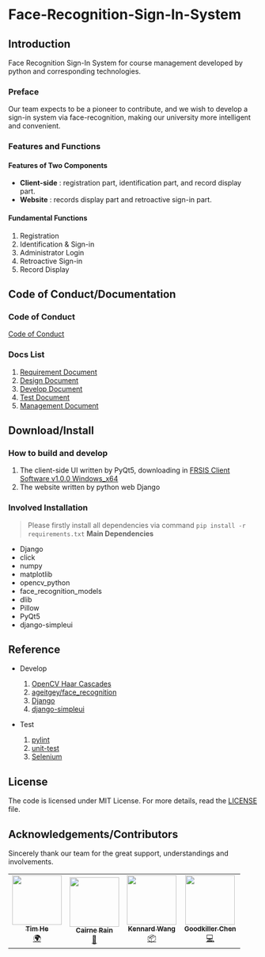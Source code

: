# Face-Recognition-Sign-In-System
## Introduction
Face Recognition Sign-In System for course management developed by python and corresponding technologies.
### Preface
Our team expects to be a pioneer to contribute, and we wish to develop a sign-in
system via face-recognition, making our university more intelligent and convenient. 
### Features and Functions

#### Features of Two Components 
- **Client-side** : registration part, identification part, and record display part. 
- **Website** : records display part and retroactive sign-in part. 

#### Fundamental Functions 
1. Registration 
2. Identification & Sign-in 
3. Administrator Login 
4. Retroactive Sign-in 
5. Record Display

## Code of Conduct/Documentation
### Code of Conduct 
[Code of Conduct](https://github.com/MUST-Quick-Fry/Face-Recognition-Sign-In-System/blob/master/.github/CODE_OF_CONDUCT.md)

### Docs List
1. [Requirement Document](https://github.com/MUST-Quick-Fry/Face-Recognition-Sign-In-System/blob/master/doc/Requirement_Document.md)
2. [Design Document](https://github.com/MUST-Quick-Fry/Face-Recognition-Sign-In-System/blob/master/doc/Design_Document.md)
3. [Develop Document](https://github.com/MUST-Quick-Fry/Face-Recognition-Sign-In-System/blob/master/doc/Develop_Document.md)
4. [Test Document](https://github.com/MUST-Quick-Fry/Face-Recognition-Sign-In-System/blob/master/doc/Test_Document.md)
5. [Management Document](https://github.com/MUST-Quick-Fry/Face-Recognition-Sign-In-System/blob/master/doc/Management_Document.md)

<!-- 
### Project Report 
...
 -->
 
## Download/Install
### How to build and develop 
1. The client-side UI written by PyQt5, downloading in [FRSIS Client Software v1.0.0 Windows_x64](https://github.com/MUST-Quick-Fry/Face-Recognition-Sign-In-System/releases/tag/v1.0.0) 
2. The website written by python web Django

### Involved Installation 
> Please firstly install all dependencies via command `pip install -r requirements.txt`
**Main Dependencies**
- Django
- click
- numpy
- matplotlib
- opencv_python
- face_recognition_models
- dlib
- Pillow
- PyQt5
- django-simpleui

## Reference 
- Develop
  1. [OpenCV Haar Cascades](https://github.com/opencv/opencv/tree/master/data/haarcascades)
  2. [ageitgey/face_recognition](https://github.com/ageitgey/face_recognition)
  3. [Django](https://docs.djangoproject.com/en/3.2/)
  4. [django-simpleui](https://github.com/newpanjing/simpleui)

- Test
  1. [pylint](https://github.com/PyCQA/pylint)
  2. [unit-test](https://docs.python.org/3/library/unittest.html)
  3. [Selenium](https://www.selenium.dev/documentation/)

## License
The code is licensed under MIT License. For more details, read the [LICENSE](https://github.com/MUST-Quick-Fry/Face-Recognition-Sign-In-System/blob/master/LICENSE) file.
## Acknowledgements/Contributors
Sincerely thank our team for the great support, understandings and involvements. 

<!-- ALL-CONTRIBUTORS-LIST:START - Do not remove or modify this section -->
<!-- prettier-ignore-start -->
<!-- markdownlint-disable -->
<table>
  <tr>
    <td align="center"><a href="https://github.com/Tim-eyes"><img src="https://avatars.githubusercontent.com/u/53691717?s=40&v=4" width="100px;" alt=""/><br /><sub><b>Tim He</b></sub></a><br /><a href="#translation-s8321414" title="Translation">🌍</a></td>
    <td align="center"><a href="https://github.com/CairneRain"><img src="https://avatars.githubusercontent.com/u/45813709?v=4" width="100px;" alt=""/><br /><sub><b>Cairne Rain</b></sub></a><br /><a href="#design-mzemlickis" title="Design">🎨</a></td>
    <td align="center"><a href="https://github.com/KennardWang"><img src="https://avatars.githubusercontent.com/u/57723061?v=4" width="100px;" alt=""/><br /><sub><b>Kennard Wang</b></sub></a><br /><a href="#platform-Sandural" title="Packaging/porting to new platform">📦</a></td>
    <td align="center"><a href="https://github.com/goodkillerchen"><img src="https://avatars.githubusercontent.com/u/58941606?v=4" width="100px;" alt=""/><br /><sub><b>Goodkiller Chen</b></sub></a><br /><a href="https://github.com/CopyTranslator/CopyTranslator/commits?author=Andy-AO" title="Code">💻</a></td>
  </tr>
</table>

<!-- markdownlint-enable -->
<!-- prettier-ignore-end -->
<!-- ALL-CONTRIBUTORS-LIST:END -->
